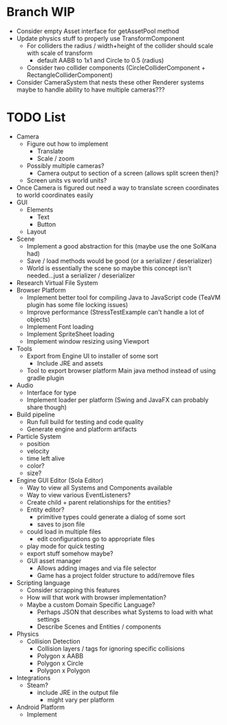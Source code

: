 # Branch WIP
* Consider empty Asset interface for getAssetPool method
* Update physics stuff to properly use TransformComponent
  * For colliders the radius / width+height of the collider should scale with scale of transform
    * default AABB to 1x1 and Circle to 0.5 (radius)
  * Consider two collider components (CircleColliderComponent + RectangleColliderComponent)
* Consider CameraSystem that nests these other Renderer systems maybe to handle ability to have multiple cameras???

# TODO List
* Camera
  * Figure out how to implement
    * Translate
    * Scale / zoom
  * Possibly multiple cameras?
    * Camera output to section of a screen (allows split screen then)?
  * Screen units vs world units?
* Once Camera is figured out need a way to translate screen coordinates to world coordinates easily
* GUI
  * Elements
    * Text
    * Button
  * Layout
* Scene
  * Implement a good abstraction for this (maybe use the one SolKana had)
  * Save / load methods would be good (or a serializer / deserializer)
  * World is essentially the scene so maybe this concept isn't needed...just a serializer / deserializer
* Research Virtual File System
* Browser Platform
  * Implement better tool for compiling Java to JavaScript code (TeaVM plugin has some file locking issues)
  * Improve performance (StressTestExample can't handle a lot of objects)
  * Implement Font loading
  * Implement SpriteSheet loading
  * Implement window resizing using Viewport
* Tools
  * Export from Engine UI to installer of some sort
    * Include JRE and assets
  * Tool to export browser platform Main java method instead of using gradle plugin
* Audio
  * Interface for type
  * Implement loader per platform (Swing and JavaFX can probably share though)
* Build pipeline
  * Run full build for testing and code quality
  * Generate engine and platform artifacts
* Particle System
  * position
  * velocity
  * time left alive
  * color?
  * size?
* Engine GUI Editor (Sola Editor)
  * Way to view all Systems and Components available
  * Way to view various EventListeners?
  * Create child + parent relationships for the entities?
  * Entity editor?
    * primitive types could generate a dialog of some sort
    * saves to json file
  * could load in multiple files
    * edit configurations go to appropriate files
  * play mode for quick testing
  * export stuff somehow maybe?
  * GUI asset manager
    * Allows adding images and via file selector
    * Game has a project folder structure to add/remove files
* Scripting language
  * Consider scrapping this features
  * How will that work with browser implementation?
  * Maybe a custom Domain Specific Language?
    * Perhaps JSON that describes what Systems to load with what settings
    * Describe Scenes and Entities / components
* Physics
  * Collision Detection
    * Collision layers / tags for ignoring specific collisions
    * Polygon x AABB
    * Polygon x Circle
    * Polygon x Polygon
* Integrations
  * Steam?
    * include JRE in the output file
      * might vary per platform
* Android Platform
  * Implement
